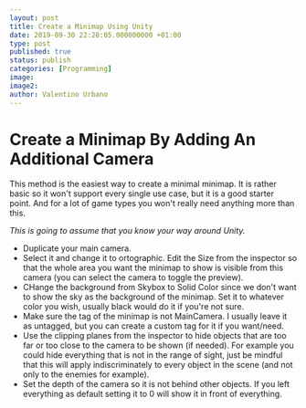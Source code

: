 ```yaml
---
layout: post
title: Create a Minimap Using Unity
date: 2019-09-30 22:28:05.000000000 +01:00
type: post
published: true
status: publish
categories: [Programming]
image:
image2:
author: Valentino Urbano
---
```

# Create a Minimap By Adding An Additional Camera

This method is the easiest way to create a minimal minimap. It is rather basic so it won't support every single use case, but it is a good starter point. And for a lot of game types you won't really need anything more than this.

*This is going to assume that you know your way around Unity.*

- Duplicate your main camera.
- Select it and change it to ortographic. Edit the Size from the inspector so that the whole area you want the minimap to show is visible from this camera (you can select the camera to toggle the preview).
- CHange the background from Skybox to Solid Color since we don't want to show the sky as the background of the minimap. Set it to whatever color you wish, usually black would do it if you're not sure.
- Make sure the tag of the minimap is not MainCamera. I usually leave it as untagged, but you can create a custom tag for it if you want/need.
- Use the clipping planes from the inspector to hide objects that are too far or too close to the camera to be shown (if needed). For example you could hide everything that is not in the range of sight, just be mindful that this will apply indiscriminately to every object in the scene (and not only to the enemies for example).
- Set the depth of the camera so it is not behind other objects. If you left everything as default setting it to 0 will show it in front of everything.